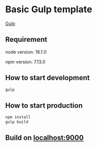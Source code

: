 # Basic Gulp template

[Gulp](https://gulpjs.com/)

## Requirement

node version: 16.1.0

npm version: 7.13.0

## How to start development

```bash
gulp
```

## How to start production

```bash
npm install
gulp build
```

## Build on [localhost:9000](http://localhost:9000/)
